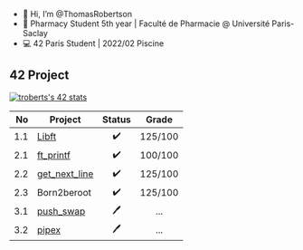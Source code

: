 - 👋 Hi, I’m @ThomasRobertson
- 💊 Pharmacy Student 5th year | Faculté de Pharmacie @ Université Paris-Saclay
- 💻 42 Paris Student | 2022/02 Piscine

## 42 Project

[![troberts's 42 stats](https://badge42.vercel.app/api/v2/cl36iqdtx001109mf66ffsb2f/stats?cursusId=21&coalitionId=48)](https://profile.intra.42.fr/users/troberts)

No | Project | Status | Grade
---: | --- | :---: | :---:
1.1 | [Libft](../../../42-libft) | ✔️ | 125/100
2.1 | [ft_printf](../../../42-ft_printf) | ✔️ | 100/100
2.2 | [get_next_line](../../../42-get_next_line) | ✔️ | 125/100
2.3 | Born2beroot | ✔️ | 125/100
3.1 | [push_swap](../../../42-push_swap) | 🖊️ | ...
3.2 | [pipex](../../../42-pipex) | 🖊️ | ...
